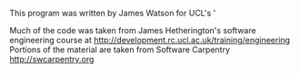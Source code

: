 
This program was written by James Watson for UCL's ' 
 
Much of the code was taken from James Hetherington's software engineering course at  http://development.rc.ucl.ac.uk/training/engineering
Portions of the material are taken from Software Carpentry http://swcarpentry.org
